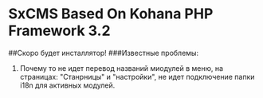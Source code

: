 # SxCMS Based On Kohana PHP Framework 3.2
##Скоро будет инсталлятор!
###Известные проблемы:
 
1) Почему то не идет перевод названий миодулей в меню, на страницах: "Станрницы" и "настройки", не идет подключение папки i18n для активных модулей.
